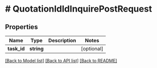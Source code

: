 # # QuotationIdIdInquirePostRequest

## Properties

Name | Type | Description | Notes
------------ | ------------- | ------------- | -------------
**task_id** | **string** |  | [optional]

[[Back to Model list]](../../README.md#models) [[Back to API list]](../../README.md#endpoints) [[Back to README]](../../README.md)
